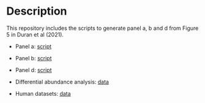 # Description

This repository includes the scripts to generate panel a, b and d from Figure 5 in Duran et al (2021). 

* Panel a: [script](https://github.com/msfuentealba/duran2021/blob/main/scripts/panel_a.R)

* Panel b: [script](https://github.com/msfuentealba/duran2021/blob/main/scripts/panel_b.R)

* Panel d: [script](https://github.com/msfuentealba/duran2021/blob/main/scripts/panel_d.R)

* Differential abundance analysis: [data](https://github.com/msfuentealba/duran2021/blob/main/raw_data/linear_model_results.tsv)

* Human datasets: [data](https://github.com/msfuentealba/duran2021/blob/main/raw_data/human_datasets.tsv)
